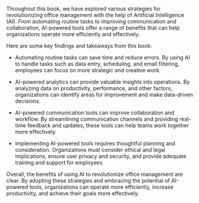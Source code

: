 
Throughout this book, we have explored various strategies for revolutionizing office management with the help of Artificial Intelligence (AI). From automating routine tasks to improving communication and collaboration, AI-powered tools offer a range of benefits that can help organizations operate more efficiently and effectively.

Here are some key findings and takeaways from this book:

* Automating routine tasks can save time and reduce errors. By using AI to handle tasks such as data entry, scheduling, and email filtering, employees can focus on more strategic and creative work.

* AI-powered analytics can provide valuable insights into operations. By analyzing data on productivity, performance, and other factors, organizations can identify areas for improvement and make data-driven decisions.

* AI-powered communication tools can improve collaboration and workflow. By streamlining communication channels and providing real-time feedback and updates, these tools can help teams work together more effectively.

* Implementing AI-powered tools requires thoughtful planning and consideration. Organizations must consider ethical and legal implications, ensure user privacy and security, and provide adequate training and support for employees.

Overall, the benefits of using AI to revolutionize office management are clear. By adopting these strategies and embracing the potential of AI-powered tools, organizations can operate more efficiently, increase productivity, and achieve their goals more effectively.
